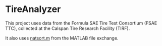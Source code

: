 # TireAnalyzer

This project uses data from the Formula SAE Tire Test Consortium (FSAE TTC), collected at the Calspan Tire Research Facility (TIRF).

It also uses [natsort.m](https://www.mathworks.com/matlabcentral/fileexchange/47434-natural-order-filename-sort) from the MATLAB file exchange.
